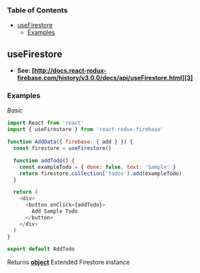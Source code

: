 <!-- Generated by documentation.js. Update this documentation by updating the source code. -->

### Table of Contents

-   [useFirestore][1]
    -   [Examples][2]

## useFirestore

-   **See: [http://docs.react-redux-firebase.com/history/v3.0.0/docs/api/useFirestore.html][3]**

### Examples

_Basic_

```javascript
import React from 'react'
import { useFirestore } from 'react-redux-firebase'

function AddData({ firebase: { add } }) {
  const firestore = useFirestore()

  function addTodo() {
    const exampleTodo = { done: false, text: 'Sample' }
    return firestore.collection('todos').add(exampleTodo)
  }

  return (
    <div>
      <button onClick={addTodo}>
        Add Sample Todo
      </button>
    </div>
  )
}

export default AddTodo
```

Returns **[object][4]** Extended Firestore instance

[1]: #usefirestore

[2]: #examples

[3]: http://docs.react-redux-firebase.com/history/v3.0.0/docs/api/useFirestore.html

[4]: https://developer.mozilla.org/docs/Web/JavaScript/Reference/Global_Objects/Object

